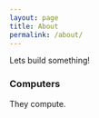 ```yaml
---
layout: page
title: About
permalink: /about/
---
```


Lets build something!

### Computers

They compute.

